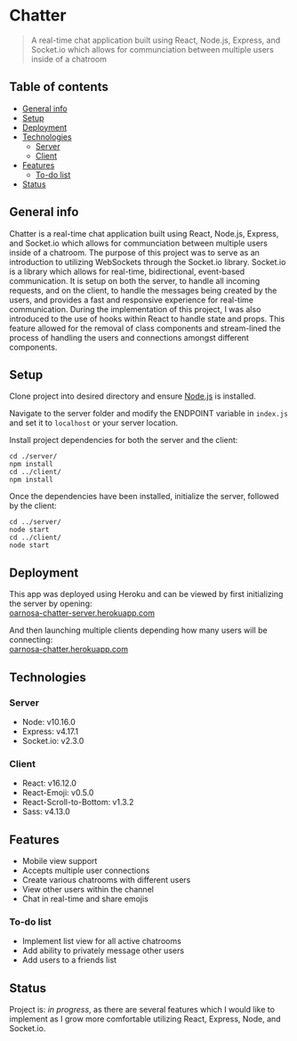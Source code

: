 # Chatter

> A real-time chat application built using React, Node.js, Express, and Socket.io which allows for communciation between multiple users inside of a chatroom

## Table of contents

- [General info](#general-info)
- [Setup](#setup)
- [Deployment](#deployment)
- [Technologies](#technologies)
  - [Server](#server)
  - [Client](#client)
- [Features](#features)
  - [To-do list](#to-do-list)
- [Status](#status)

## General info

Chatter is a real-time chat application built using React, Node.js, Express, and Socket.io which allows for communciation between multiple users inside of a chatroom. The purpose of this project was to serve as an introduction to utilizing WebSockets through the Socket.io library. Socket.io is a library which allows for real-time, bidirectional, event-based communication. It is setup on both the server, to handle all incoming requests, and on the client, to handle the messages being created by the users, and provides a fast and responsive experience for real-time communication. During the implementation of this project, I was also introduced to the use of hooks within React to handle state and props. This feature allowed for the removal of class components and stream-lined the process of handling the users and connections amongst different components.

## Setup

Clone project into desired directory and ensure [Node.js](https://nodejs.org/en/download/) is installed.

Navigate to the server folder and modify the ENDPOINT variable in `index.js` and set it to `localhost` or your server location.

Install project dependencies for both the server and the client:

```
cd ./server/
npm install
cd ../client/
npm install
```

Once the dependencies have been installed, initialize the server, followed by the client:

```
cd ../server/
node start
cd ../client/
node start
```

## Deployment

This app was deployed using Heroku and can be viewed by first initializing the server by opening:  
[oarnosa-chatter-server.herokuapp.com](https://oarnosa-chatter-server.herokuapp.com/)

And then launching multiple clients depending how many users will be connecting:  
[oarnosa-chatter.herokuapp.com](https://oarnosa-chatter.herokuapp.com/)

## Technologies

### Server

- Node: v10.16.0
- Express: v4.17.1
- Socket.io: v2.3.0

### Client

- React: v16.12.0
- React-Emoji: v0.5.0
- React-Scroll-to-Bottom: v1.3.2
- Sass: v4.13.0

## Features

- Mobile view support
- Accepts multiple user connections
- Create various chatrooms with different users
- View other users within the channel
- Chat in real-time and share emojis

### To-do list

- Implement list view for all active chatrooms
- Add ability to privately message other users
- Add users to a friends list

## Status

Project is: _in progress_, as there are several features which I would like to implement as I grow more comfortable utilizing React, Express, Node, and Socket.io.
